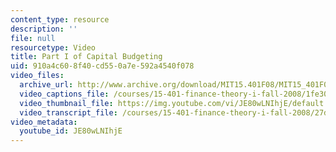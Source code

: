 ```yaml
---
content_type: resource
description: ''
file: null
resourcetype: Video
title: Part I of Capital Budgeting
uid: 910a4c60-8f40-cd55-0a7e-592a4540f078
video_files:
  archive_url: http://www.archive.org/download/MIT15.401F08/MIT15_401F08_ses17_300k.mp4
  video_captions_file: /courses/15-401-finance-theory-i-fall-2008/1fe3003c75c85f7c9c63c05b712e242e_JE80wLNIhjE.vtt
  video_thumbnail_file: https://img.youtube.com/vi/JE80wLNIhjE/default.jpg
  video_transcript_file: /courses/15-401-finance-theory-i-fall-2008/27d78b80970cff3939a71f7db09de86a_JE80wLNIhjE.pdf
video_metadata:
  youtube_id: JE80wLNIhjE
---
```

